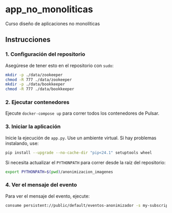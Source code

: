 # app_no_monoliticas
Curso diseño de aplicaciones no monolíticas

## Instrucciones

### 1. Configuración del repositorio

Asegúrese de tener esto en el repositorio con `sudo`:

```bash
mkdir -p ./data/zookeeper
chmod -R 777 ./data/zookeeper
mkdir -p ./data/bookkeeper
chmod -R 777 ./data/bookkeeper
```

### 2. Ejecutar contenedores

Ejecute `docker-compose up` para correr todos los contenedores de Pulsar.

### 3. Iniciar la aplicación

Inicie la ejecución de `app.py`. Use un ambiente virtual. Si hay problemas instalando, use:

```bash
pip install --upgrade --no-cache-dir "pip<24.1" setuptools wheel
```

Si necesita actualizar el `PYTHONPATH` para correr desde la raíz del repositorio:

```bash
export PYTHONPATH=$(pwd)/anonimizacion_imagenes
```

### 4. Ver el mensaje del evento

Para ver el mensaje del evento, ejecute:

```bash
consume persistent://public/default/eventos-anonimizador -s my-subscription -n 0
```